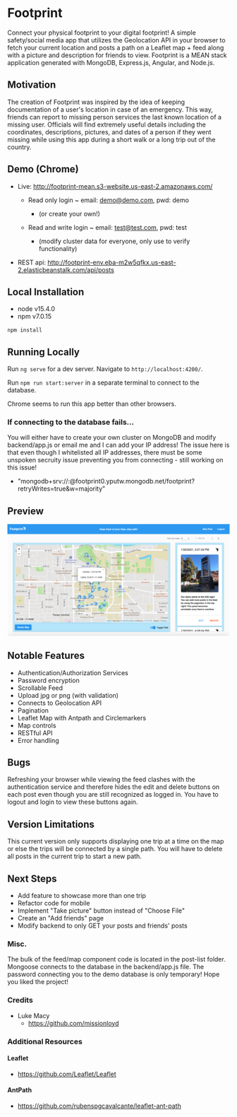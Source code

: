 # Footprint

Connect your physical footprint to your digital footprint! A simple safety/social media app that utilizes 
the Geolocation API in your browser to fetch your current location and posts a path on a Leaflet map + feed
along with a picture and description for friends to view. Footprint is a MEAN stack application 
generated with MongoDB, Express.js, Angular, and Node.js.

## Motivation
The creation of Footprint was inspired by the idea of keeping documentation of a user's location 
in case of an emergency. This way, friends can report to missing person services the last known
location of a missing user. Officials will find extremely useful details including the coordinates,
descriptions, pictures, and dates of a person if they went missing while using this app during a short walk 
or a long trip out of the country.

## Demo (Chrome)
- Live: http://footprint-mean.s3-website.us-east-2.amazonaws.com/

  - Read only login ~ email: demo@demo.com, pwd: demo
    - (or create your own!)

  - Read and write login ~ email: test@test.com, pwd: test  
    - (modify cluster data for everyone, only use to verify functionality)

- REST api: http://footprint-env.eba-m2w5qfkx.us-east-2.elasticbeanstalk.com/api/posts

## Local Installation
- node v15.4.0
- npm v7.0.15

```
npm install
```

## Running Locally
Run `ng serve` for a dev server. Navigate to `http://localhost:4200/`.

Run `npm run start:server` in a separate terminal to connect to the database.

Chrome seems to run this app better than other browsers.

### If connecting to the database fails...
You will either have to create your own cluster on MongoDB and modify backend/app.js 
or email me and I can add your IP address! The issue here is that 
even though I whitelisted all IP addresses, there must be some unspoken secruity issue 
preventing you from connecting - still working on this issue!

 - "mongodb+srv://<username>:<password>@footprint0.yputw.mongodb.net/footprint?retryWrites=true&w=majority"

## Preview
![alt text](src/assets/images/preview.png?raw=true "Preview")

## Notable Features
- Authentication/Authorization Services
- Password encryption
- Scrollable Feed
- Upload jpg or png (with validation)
- Connects to Geolocation API
- Pagination
- Leaflet Map with Antpath and Circlemarkers
- Map controls
- RESTful API
- Error handling

## Bugs
Refreshing your browser while viewing the feed clashes with the authentication service
and therefore hides the edit and delete buttons on each post even though you are still
recognized as logged in. You have to logout and login to view these buttons again.

## Version Limitations
This current version only supports displaying one trip at a time on the map or else the 
trips will be connected by a single path. You will have to delete all posts in the current trip 
to start a new path.

## Next Steps
- Add feature to showcase more than one trip
- Refactor code for mobile
- Implement "Take picture" button instead of "Choose File"
- Create an "Add friends" page
- Modify backend to only GET your posts and friends' posts

### Misc.
The bulk of the feed/map component code is located in the post-list folder. Mongoose 
connects to the database in the backend/app.js file. The password connecting you to the 
demo database is only temporary! Hope you liked the project!

### Credits
- Luke Macy
  - https://github.com/missionloyd

### Additional Resources
#### Leaflet
- https://github.com/Leaflet/Leaflet

#### AntPath
- https://github.com/rubenspgcavalcante/leaflet-ant-path

